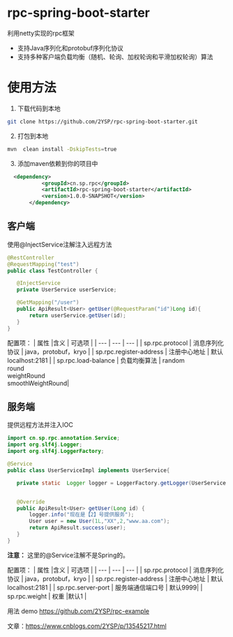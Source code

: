 # rpc-spring-boot-starter
利用netty实现的rpc框架
- 支持Java序列化和protobuf序列化协议
- 支持多种客户端负载均衡（随机、轮询、加权轮询和平滑加权轮询）算法

# 使用方法
1. 下载代码到本地
```bash
git clone https://github.com/2YSP/rpc-spring-boot-starter.git
```
2. 打包到本地
```bash
mvn  clean install -DskipTests=true
```
3. 添加maven依赖到你的项目中
 ```xml
   <dependency>
            <groupId>cn.sp.rpc</groupId>
            <artifactId>rpc-spring-boot-starter</artifactId>
            <version>1.0.0-SNAPSHOT</version>
        </dependency>
 ```
 ## 客户端
 使用@InjectService注解注入远程方法
 ```java
 @RestController
@RequestMapping("test")
public class TestController {

    @InjectService
    private UserService userService;

    @GetMapping("/user")
    public ApiResult<User> getUser(@RequestParam("id")Long id){
        return userService.getUser(id);
    }
}
 ```
配置项：
|    属性 |含义      |  可选项   |
| --- | --- | --- |
|   sp.rpc.protocol  | 消息序列化协议        |  java，protobuf，kryo   |
|    sp.rpc.register-address |  注册中心地址      |  默认localhost:2181   |
|    sp.rpc.load-balance |  负载均衡算法     | random<br>round<br>weightRound<br>smoothWeightRound|


 ## 服务端
 提供远程方法并注入IOC
 ```java
 import cn.sp.rpc.annotation.Service;
import org.slf4j.Logger;
import org.slf4j.LoggerFactory;

@Service
public class UserServiceImpl implements UserService{

    private static  Logger logger = LoggerFactory.getLogger(UserService.class);


    @Override
    public ApiResult<User> getUser(Long id) {
        logger.info("现在是【2】号提供服务");
        User user = new User(1L,"XX",2,"www.aa.com");
        return ApiResult.success(user);
    }
}
 ```
 **注意：** 这里的@Service注解不是Spring的。
 
 配置项：
|    属性 |含义      |  可选项   |
| --- | --- | --- |
|   sp.rpc.protocol  | 消息序列化协议        |  java，protobuf，kryo   |
|    sp.rpc.register-address |  注册中心地址      |  默认localhost:2181   |
|    sp.rpc.server-port |  服务端通信端口号     |  默认9999|
| sp.rpc.weight | 权重 |默认1  |  

用法 demo
https://github.com/2YSP/rpc-example

文章：https://www.cnblogs.com/2YSP/p/13545217.html
